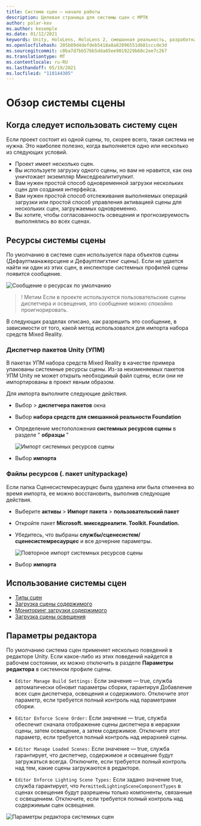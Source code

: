 ```yaml
---
title: Система сцен — начало работы
description: Целевая страница для системы сцен с МРТК
author: polar-kev
ms.author: kesemple
ms.date: 01/12/2021
keywords: Unity, HoloLens, HoloLens 2, смешанная реальность, разработка, MRTK
ms.openlocfilehash: 205b89d4defdeb5418a8a82896551d681cccde3d
ms.sourcegitcommit: c0ba7d7bb57bb5dda65ee9019229b68c2ee7c267
ms.translationtype: MT
ms.contentlocale: ru-RU
ms.lasthandoff: 05/19/2021
ms.locfileid: "110144305"
---
```

# <a name="scene-system-overview"></a>Обзор системы сцены

## <a name="when-to-use-the-scene-system"></a>Когда следует использовать систему сцен

Если проект состоит из одной сцены, то, скорее всего, такая система не нужна. Это наиболее полезно, когда выполняется одно или несколько из следующих условий.

- Проект имеет несколько сцен.
- Вы используете загрузку одного сцены, но вам не нравится, как она уничтожает экземпляр Микседреалититулкит.
- Вам нужен простой способ одновременной загрузки нескольких сцен для создания интерфейса.
- Вам нужен простой способ отслеживания выполняемых операций загрузки или простой способ управления активацией сцены для нескольких сцен, загружаемых одновременно.
- Вы хотите, чтобы согласованность освещения и прогнозируемость выполнялись во всех сценах.

## <a name="scene-system-resources"></a>Ресурсы системы сцены

По умолчанию в системе сцен используется пара объектов сцены (Дефаултманажерсцене и Дефаултлигхтинг сцены). Если не удается найти ни один из этих сцен, в инспекторе системных профилей сцены появится сообщение.

![Сообщение о ресурсах по умолчанию](../images/scene-system/DefaultResourcesMessage.png)

>! Метим Если в проекте используются пользовательские сцены диспетчера и освещения, это сообщение можно спокойно проигнорировать.

В следующих разделах описано, как разрешить это сообщение, в зависимости от того, какой метод использовался для импорта набора средств Mixed Reality.

### <a name="unity-package-manager-upm"></a>Диспетчер пакетов Unity (УПМ)

В пакетах УПМ набора средств Mixed Reality в качестве примера упакованы системные ресурсы сцены. Из-за неизменяемых пакетов УПМ Unity не может открыть необходимый файл сцены, если они не импортированы в проект явным образом.

Для импорта выполните следующие действия.

- Выбор   >  **диспетчера пакетов** окна
- Выбор **набора средств для смешанной реальности Foundation**
- Определение местоположения **системных ресурсов сцены** в разделе " **образцы** "

  ![Импорт системных ресурсов сцены](../images/scene-system/UpmImportSceneSystemResources.png)

- Выбор **импорта**

### <a name="asset-unitypackage-files"></a>Файлы ресурсов (. пакет unitypackage)

Если папка Сценесистемресаурцес была удалена или была отменена во время импорта, ее можно восстановить, выполнив следующие действия.

- Выберите **активы**  >  **Импорт пакета**  >  **пользовательский пакет**
- Откройте пакет **Microsoft. микседреалити. Toolkit. Foundation.**
- Убедитесь, что выбраны **службы/сценесистем/сценесистемресаурцес** и все дочерние параметры.

  ![Повторное импорт системных ресурсов сцены](../images/scene-system/ReimportSceneSystemResources.png)

- Выбор **импорта**

## <a name="how-to-use-the-scene-system"></a>Использование системы сцен

- [Типы сцен](scene-system-scene-types.md)
- [Загрузка сцены содержимого](scene-system-content-loading.md)
- [Мониторинг загрузки содержимого](scene-system-load-progress.md)
- [Загрузка сцены освещения](scene-system-lighting-scenes.md)

## <a name="editor-settings"></a>Параметры редактора

По умолчанию система сцен применяет несколько поведений в редакторе Unity. Если какое-либо из этих поведений найдется в рабочем состоянии, их можно отключить в разделе **Параметры редактора** в системном профиле сцены.

- `Editor Manage Build Settings:` Если значение — true, служба автоматически обновит параметры сборки, гарантируя Добавление всех сцен диспетчера, освещения и содержимого. Отключите этот параметр, если требуется полный контроль над параметрами сборки.

- `Editor Enforce Scene Order:` Если значение — true, служба обеспечит сначала отображение сцены диспетчера в иерархии сцены, затем освещение, а затем содержимое. Отключите этот параметр, если требуется полный контроль над иерархией сцены.

- `Editor Manage Loaded Scenes:` Если значение — true, служба гарантирует, что диспетчер, содержимое и освещение будут загружаться всегда. Отключите, если требуется полный контроль над тем, какие сцены загружаются в редакторе.

- `Editor Enforce Lighting Scene Types:` Если задано значение true, служба гарантирует, что `PermittedLightingSceneComponentTypes` в сценах освещения будут разрешены только компоненты, связанные с освещением. Отключите, если требуется полный контроль над содержимым сцен освещения.

![Параметры редактора системных сцен](../images/scene-system/MRTK_SceneSystemProfileEditorSettings.PNG)
